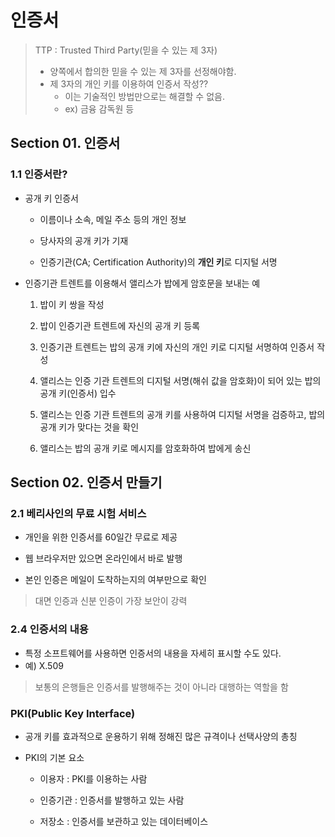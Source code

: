 # 인증서

> TTP : Trusted Third Party(믿을 수 있는 제 3자)
> - 양쪽에서 합의한 믿을 수 있는 제 3자를 선정해야함.
> - 제 3자의 개인 키를 이용하여 인증서 작성??
>   - 이는 기술적인 방법만으로는 해결할 수 없음.
>   - ex) 금융 감독원 등

## Section 01. 인증서

### 1.1 인증서란?
- 공개 키 인증서
  - 이름이나 소속, 메일 주소 등의 개인 정보

  - 당사자의 공개 키가 기재
  - 인증기관(CA; Certification Authority)의 **개인 키**로 디지털 서명

- 인증기관 트렌트를 이용해서 앨리스가 밥에게 암호문을 보내는 예
    1. 밥이 키 쌍을 작성

    2. 밥이 인증기관 트렌트에 자신의 공개 키 등록
    3. 인증기관 트렌트는 밥의 공개 키에 자신의 개인 키로 디지털 서명하여 인증서 작성
    4. 앨리스는 인증 기관 트렌트의 디지털 서명(해쉬 값을 암호화)이 되어 있는 밥의 공개 키(인증서) 입수
    5. 앨리스는 인증 기관 트렌트의 공개 키를 사용하여 디지털 서명을 검증하고, 밥의 공개 키가 맞다는 것을 확인
    6. 앨리스는 밥의 공개 키로 메시지를 암호화하여 밥에게 송신

## Section 02. 인증서 만들기

### 2.1 베리사인의 무료 시험 서비스

- 개인을 위한 인증서를 60일간 무료로 제공
  
- 웹 브라우저만 있으면 온라인에서 바로 발행
- 본인 인증은 메일이 도착하는지의 여부만으로 확인

> 대면 인증과 신분 인증이 가장 보안이 강력

### 2.4 인증서의 내용
- 특정 소프트웨어를 사용하면 인증서의 내용을 자세히 표시할 수도 있다.
- 예) X.509

> 보통의 은행들은 인증서를 발행해주는 것이 아니라 대행하는 역할을 함

### PKI(Public Key Interface)
- 공개 키를 효과적으로 운용하기 위해 정해진 많은 규격이나 선택사양의 총칭

- PKI의 기본 요소
  - 이용자 : PKI를 이용하는 사람

  - 인증기관 : 인증서를 발행하고 있는 사람 
  - 저장소 : 인증서를 보관하고 있는 데이터베이스